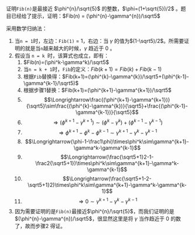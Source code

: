 证明`Fib(n)`是最接近 $\phi^{n}/\sqrt{5}$ 的整数，$\phi=(1+\sqrt{5})/2$ 。题目已经给了提示，证明：$Fib(n) = (\phi^{n}-\gamma^{n})/\sqrt5$

采用数学归纳法：

1. 当`n = 1`时，左边：`Fib(1)` = 1，右边：当 $\gamma$ 的值为$(1-\sqrt5)/2$。所需要证明的就是当`n`越来越大的时候，$\gamma$ 趋近于 $0$ 。
2. 假设当 `n = k `时，该算式也成立，即有：
   1. $Fib(n)=(\phi^k-\gamma^k)/\sqrt5$
   2. 当`n = k + 1`时，`Fib`的定义：$Fib(k+1)=Fib(k)+Fib(k-1)$
   3. 根据`Fib`替换得：$Fib(k+1)=(\phi^{k}-\gamma^{k})/\sqrt5+(\phi^{k-1}-\gamma^{k-1}/\sqrt5)$
   4. 根据步骤1替换：$Fib(k+1)=(\phi^{k+1}-\gamma^{k+1})/\sqrt5$
   5. $$\Longrightarrow\frac{(\phi^{k+1}-\gamma^{k+1})}{\sqrt5}\sim\frac{(\phi^{k}-\gamma^{k})}{\sqrt5}+\frac{(\phi^{k-1}-\gamma^{k-1})}{\sqrt5}$$
   6. $$\Longrightarrow(\phi^{k+1}-\gamma^{k+1})\sim(\phi^{k}-\gamma^{k})+(\phi^{k-1}-\gamma^{k-1})$$
   7. $$\Longrightarrow\phi^{k+1}-\phi^k-\phi^{k-1}\sim\gamma^{k+1}-\gamma^k-\gamma^{k-1}$$
   8. $$\Longrightarrow(\phi-1-\frac1\phi)\times\phi^k\sim\gamma^{k+1}-\gamma^k-\gamma^{k-1}$$
   9. $$\Longrightarrow(\frac{\sqrt5+1}2-1-\frac2{\sqrt5+1})\times\phi^k\sim\gamma^{k+1}-\gamma^k-\gamma^{k-1}$$
   10. $$\Longrightarrow(\frac{\sqrt5+1-2-\sqrt5+1}2)\times\phi^k\sim\gamma^{k+1}-\gamma^k-\gamma^{k-1}$$
   11. $$\Longrightarrow0\sim\gamma^{k+1}-\gamma^k-\gamma^{k-1}$$
3. 因为需要证明的是`Fib(n)`最接近$\phi^{n}/\sqrt{5}$，而我们证明的是$(\phi^{n}-\gamma^{n})/\sqrt5$，很显然这里是将 $\gamma$ 当作趋近于 $0$ 的数了，故而步骤2 得证。
